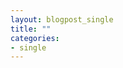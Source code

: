 ```yaml
---
layout: blogpost_single
title: ""
categories:
- single
---
```

<p style="text-align: center;"><object width="900" height="1992" data="https://internet2016.net/assets/img/internet-2016-campaign-intern-final.pdf"></object></p>
